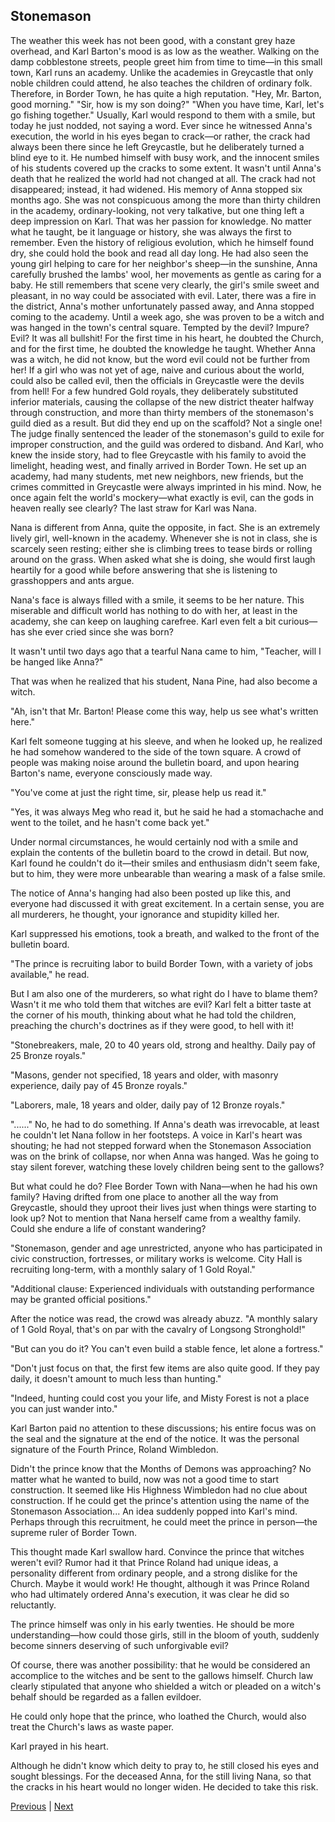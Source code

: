 ## Stonemason
The weather this week has not been good, with a constant grey haze overhead, and Karl Barton's mood is as low as the weather.
Walking on the damp cobblestone streets, people greet him from time to time—in this small town, Karl runs an academy. Unlike the academies in Greycastle that only noble children could attend, he also teaches the children of ordinary folk. Therefore, in Border Town, he has quite a high reputation.
"Hey, Mr. Barton, good morning."
"Sir, how is my son doing?"
"When you have time, Karl, let's go fishing together."
Usually, Karl would respond to them with a smile, but today he just nodded, not saying a word.
Ever since he witnessed Anna's execution, the world in his eyes began to crack—or rather, the crack had always been there since he left Greycastle, but he deliberately turned a blind eye to it. He numbed himself with busy work, and the innocent smiles of his students covered up the cracks to some extent.
It wasn't until Anna's death that he realized the world had not changed at all. The crack had not disappeared; instead, it had widened.
His memory of Anna stopped six months ago. She was not conspicuous among the more than thirty children in the academy, ordinary-looking, not very talkative, but one thing left a deep impression on Karl.
That was her passion for knowledge. No matter what he taught, be it language or history, she was always the first to remember. Even the history of religious evolution, which he himself found dry, she could hold the book and read all day long. He had also seen the young girl helping to care for her neighbor's sheep—in the sunshine, Anna carefully brushed the lambs' wool, her movements as gentle as caring for a baby. He still remembers that scene very clearly, the girl's smile sweet and pleasant, in no way could be associated with evil.
Later, there was a fire in the district, Anna's mother unfortunately passed away, and Anna stopped coming to the academy. Until a week ago, she was proven to be a witch and was hanged in the town's central square.
Tempted by the devil? Impure? Evil? It was all bullshit! For the first time in his heart, he doubted the Church, and for the first time, he doubted the knowledge he taught.
Whether Anna was a witch, he did not know, but the word evil could not be further from her! If a girl who was not yet of age, naive and curious about the world, could also be called evil, then the officials in Greycastle were the devils from hell! For a few hundred Gold royals, they deliberately substituted inferior materials, causing the collapse of the new district theater halfway through construction, and more than thirty members of the stonemason's guild died as a result.
But did they end up on the scaffold? Not a single one! The judge finally sentenced the leader of the stonemason's guild to exile for improper construction, and the guild was ordered to disband. And Karl, who knew the inside story, had to flee Greycastle with his family to avoid the limelight, heading west, and finally arrived in Border Town.
He set up an academy, had many students, met new neighbors, new friends, but the crimes committed in Greycastle were always imprinted in his mind. Now, he once again felt the world's mockery—what exactly is evil, can the gods in heaven really see clearly?
The last straw for Karl was Nana.

Nana is different from Anna, quite the opposite, in fact. She is an extremely lively girl, well-known in the academy. Whenever she is not in class, she is scarcely seen resting; either she is climbing trees to tease birds or rolling around on the grass. When asked what she is doing, she would first laugh heartily for a good while before answering that she is listening to grasshoppers and ants argue.

Nana's face is always filled with a smile, it seems to be her nature. This miserable and difficult world has nothing to do with her, at least in the academy, she can keep on laughing carefree. Karl even felt a bit curious—has she ever cried since she was born?

It wasn't until two days ago that a tearful Nana came to him, "Teacher, will I be hanged like Anna?"

That was when he realized that his student, Nana Pine, had also become a witch.

"Ah, isn't that Mr. Barton! Please come this way, help us see what's written here."

Karl felt someone tugging at his sleeve, and when he looked up, he realized he had somehow wandered to the side of the town square. A crowd of people was making noise around the bulletin board, and upon hearing Barton's name, everyone consciously made way.

"You've come at just the right time, sir, please help us read it."

"Yes, it was always Meg who read it, but he said he had a stomachache and went to the toilet, and he hasn't come back yet."

Under normal circumstances, he would certainly nod with a smile and explain the contents of the bulletin board to the crowd in detail. But now, Karl found he couldn't do it—their smiles and enthusiasm didn't seem fake, but to him, they were more unbearable than wearing a mask of a false smile.

The notice of Anna's hanging had also been posted up like this, and everyone had discussed it with great excitement. In a certain sense, you are all murderers, he thought, your ignorance and stupidity killed her.

Karl suppressed his emotions, took a breath, and walked to the front of the bulletin board.

"The prince is recruiting labor to build Border Town, with a variety of jobs available," he read.

But I am also one of the murderers, so what right do I have to blame them? Wasn't it me who told them that witches are evil? Karl felt a bitter taste at the corner of his mouth, thinking about what he had told the children, preaching the church's doctrines as if they were good, to hell with it!

"Stonebreakers, male, 20 to 40 years old, strong and healthy. Daily pay of 25 Bronze royals."

"Masons, gender not specified, 18 years and older, with masonry experience, daily pay of 45 Bronze royals."

"Laborers, male, 18 years and older, daily pay of 12 Bronze royals."

"......"
No, he had to do something. If Anna's death was irrevocable, at least he couldn't let Nana follow in her footsteps. A voice in Karl's heart was shouting; he had not stepped forward when the Stonemason Association was on the brink of collapse, nor when Anna was hanged. Was he going to stay silent forever, watching these lovely children being sent to the gallows?

But what could he do? Flee Border Town with Nana—when he had his own family? Having drifted from one place to another all the way from Greycastle, should they uproot their lives just when things were starting to look up? Not to mention that Nana herself came from a wealthy family. Could she endure a life of constant wandering?

"Stonemason, gender and age unrestricted, anyone who has participated in civic construction, fortresses, or military works is welcome. City Hall is recruiting long-term, with a monthly salary of 1 Gold Royal."

"Additional clause: Experienced individuals with outstanding performance may be granted official positions."

After the notice was read, the crowd was already abuzz. "A monthly salary of 1 Gold Royal, that's on par with the cavalry of Longsong Stronghold!"

"But can you do it? You can't even build a stable fence, let alone a fortress."

"Don't just focus on that, the first few items are also quite good. If they pay daily, it doesn't amount to much less than hunting."

"Indeed, hunting could cost you your life, and Misty Forest is not a place you can just wander into."

Karl Barton paid no attention to these discussions; his entire focus was on the seal and the signature at the end of the notice. It was the personal signature of the Fourth Prince, Roland Wimbledon.

Didn't the prince know that the Months of Demons was approaching? No matter what he wanted to build, now was not a good time to start construction. It seemed like His Highness Wimbledon had no clue about construction. If he could get the prince's attention using the name of the Stonemason Association... An idea suddenly popped into Karl's mind. Perhaps through this recruitment, he could meet the prince in person—the supreme ruler of Border Town.

This thought made Karl swallow hard. Convince the prince that witches weren't evil? Rumor had it that Prince Roland had unique ideas, a personality different from ordinary people, and a strong dislike for the Church. Maybe it would work! He thought, although it was Prince Roland who had ultimately ordered Anna's execution, it was clear he did so reluctantly.

The prince himself was only in his early twenties. He should be more understanding—how could those girls, still in the bloom of youth, suddenly become sinners deserving of such unforgivable evil?

Of course, there was another possibility: that he would be considered an accomplice to the witches and be sent to the gallows himself. Church law clearly stipulated that anyone who shielded a witch or pleaded on a witch's behalf should be regarded as a fallen evildoer.

He could only hope that the prince, who loathed the Church, would also treat the Church's laws as waste paper.

Karl prayed in his heart.

Although he didn't know which deity to pray to, he still closed his eyes and sought blessings. 
For the deceased Anna, for the still living Nana, so that the cracks in his heart would no longer widen. 
He decided to take this risk.



[Previous](CH0009.md) | [Next](CH0011.md)
